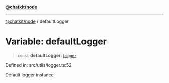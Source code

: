 [**@chatkit/node**](../README.md)

***

[@chatkit/node](../README.md) / defaultLogger

# Variable: defaultLogger

> `const` **defaultLogger**: [`Logger`](../interfaces/Logger.md)

Defined in: src/utils/logger.ts:52

Default logger instance
